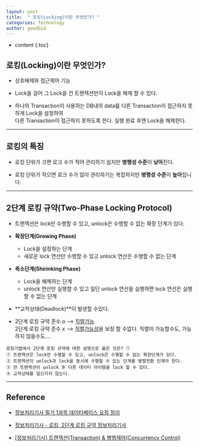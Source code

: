 ```yaml
---
layout: post
title:  " 로킹(Locking)이란 무엇인가? "
categories: Technology
author: goodGid
---
```

* content
{:toc}

## 로킹(Locking)이란 무엇인가?

* 상호배제와 접근제어 기능

* Lock을 걸어 그 Lock을 건 트랜잭션만이 Lock을 해제 할 수 있다.

* 하나의 Transaction이 사용하는 DB내의 data를 다른 Transaction이 접근하지 못하게 Lock을 설정하여 <br> 다른 Transaction이 접근하지 못하도록 한다. 실행 완료 후엔 Lock을 해제한다.









---

## 로킹의 특징

* 로킹 단위가 크면 로크 수가 적어 관리하기 쉽지만 **병행성 수준**이 **낮아**진다.

* 로킹 단위가 작으면 로크 수가 많아 관리하기는 복잡하지만 **병행성 수준**이 **높아**집니다.
 


---


## 2단계 로킹 규약(Two-Phase Locking Protocol)

* 트랜잭션은 lock만 수행할 수 있고, unlock은 수행할 수 없는 확장 단계가 있다.

* **확장단계(Growing Phase)** 
    - Lock을 설정하는 단계
    - 새로운 lock 연산만 수행할 수 있고 unlock 연산은 수행할 수 없는 단계

* **축소단계(Shirinking Phase)**
    - Lock을 해제하는 단계
    - unlock 연산만 실행할 수 있고 일단 unlock 연산을 실행하면 lock 연산은 실행할 수 없는 단계

* **교착상태(Deadlock)**이 발생할 수있다.

* 2단계 로킹 규약 준수 o --> [직렬가능](https://goodgid.github.io/Concurrency-Control/#%EB%B3%91%ED%96%89%EC%88%98%ED%96%89%EA%B3%BC-%EC%A7%81%EB%A0%AC%EC%84%B1) <br> 2단계 로킹 규약 준수 x --> [직렬가능성](https://goodgid.github.io/Concurrency-Control/#%EB%B3%91%ED%96%89%EC%88%98%ED%96%89%EA%B3%BC-%EC%A7%81%EB%A0%AC%EC%84%B1)을 보장 할 수없다. 직렬이 가능할수도, 가능하지 않을수도....




```
로킹기법에서 2단계 로킹 규약에 대한 설명으로 옳은 것은? ①
① 트랜잭션은 lock만 수행할 수 있고, unlock은 수행할 수 없는 확장단계가 있다.
② 트랜잭션이 unlock과 lock을 동시에 수행할 수 있는 단계를 병렬전환 단계라 한다.
③ 한 트랜잭션이 unlock 후 다른 데이터 아이템을 lock 할 수 있다.
④ 교착상태를 일으키지 않는다.
```




---

## Reference

* [정보처리기사 필기 1과목 데이터베이스 요점 정리](http://yoondoyeon.tistory.com/entry/1과목-데이터베이스-요점-정리)

* [정보처리기사 - 로킹, 2단계 로킹 규약   정보처리기사](http://blog.naver.com/PostView.nhn?blogId=agopwns&logNo=220998413801&redirect=Dlog&widgetTypeCall=true)

* [[정보처리기사] 트랜잭션(Transaction) & 병행제어(Concurrency Control)](http://kdh2625.tistory.com/138)